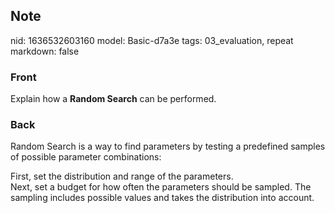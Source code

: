 ## Note
nid: 1636532603160
model: Basic-d7a3e
tags: 03_evaluation, repeat
markdown: false

### Front
Explain how a <b>Random Search</b> can be performed.

### Back
Random Search is a way to find parameters by testing a predefined samples of possible parameter combinations:<div>
</div><div>First, set the distribution and range of the parameters.</div><div>Next, set a budget for how often the parameters should be sampled. The sampling includes possible values and takes the distribution into account.</div>
